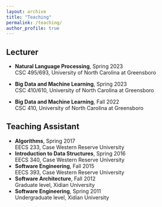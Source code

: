 ```yaml
---
layout: archive
title: "Teaching"
permalink: /teaching/
author_profile: true
---    
```



## Lecturer 

+ **Natural Language Processing**, Spring 2023  
    CSC 495/693, University of North Carolina at Greensboro 
    
+ **Big Data and Machine Learning**, Spring 2023  
    CSC 410/610, University of North Carolina at Greensboro 
    
+ **Big Data and Machine Learning**, Fall 2022   
    CSC 410, University of North Carolina at Greensboro 

## Teaching Assistant

+ **Algorithms**, Spring 2017   
    EECS 233, Case Western Reserve University 
+ **Introduction to Data Structures**, Spring 2016     
    EECS 340, Case Western Reserve University 
+ **Software Engineering**, Fall 2015    
    EECS 393, Case Western Reserve University 
+ **Software Architecture**, Fall 2012    
    Graduate level, Xidian University 
+ **Software Engineering**, Spring 2011    
    Undergraduate level, Xidian University 

